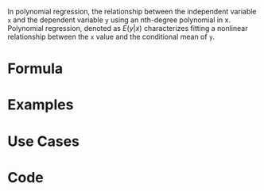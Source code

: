 In polynomial regression, the relationship between the independent variable `x` and the dependent variable `y` using an nth-degree polynomial in x. Polynomial regression, denoted as $E(y|x)$ characterizes fitting a nonlinear relationship between the `x` value and the conditional mean of `y`. 

# Formula


# Examples

# Use Cases

# Code
